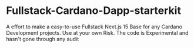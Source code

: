 # Fullstack-Cardano-Dapp-starterkit
A effort to make a easy-to-use Fullstack Next.js 15 Base for any Cardano Development projects. Use at your own Risk. The code is Experimental and hasn't gone through any audit
